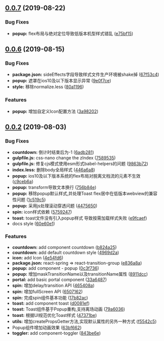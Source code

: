 ## [0.0.7](https://github.com/worldzhao/dora-ui/compare/v0.0.6...v0.0.7) (2019-08-22)


### Bug Fixes

* **popup:** flex布局与绝对定位导致低版本机型样式错乱 ([e75bf15](https://github.com/worldzhao/dora-ui/commit/e75bf15))



## [0.0.6](https://github.com/worldzhao/dora-ui/compare/v0.0.2...v0.0.6) (2019-08-15)


### Bug Fixes

* **package.json:** sideEffects字段导致样式文件生产环境被shake掉 ([67f53c4](https://github.com/worldzhao/dora-ui/commit/67f53c4))
* **popup:** 遮罩在ios10及以下版本显示异常 ([9e0f7ce](https://github.com/worldzhao/dora-ui/commit/9e0f7ce))
* **style:** 移除normalize.less ([80a1196](https://github.com/worldzhao/dora-ui/commit/80a1196))


### Features

* **popup:** 增加自定义Icon配置方法 ([3a98202](https://github.com/worldzhao/dora-ui/commit/3a98202))



## [0.0.2](https://github.com/worldzhao/dora-ui/compare/4e54fd6...v0.0.2) (2019-08-03)


### Bug Fixes

* **countdown:** 倒计时结束后为-1 ([6adb281](https://github.com/worldzhao/dora-ui/commit/6adb281))
* **gulpfile.js:** css-nano change the zIndex ([7589535](https://github.com/worldzhao/dora-ui/commit/7589535))
* **gulpfile.js:** 修复cjs模式使用esm形式babel-helpers的问题 ([9863b72](https://github.com/worldzhao/dora-ui/commit/9863b72))
* **index.less:** 删除body全局样式 ([446a6a8](https://github.com/worldzhao/dora-ui/commit/446a6a8))
* **popup:** ios10及以下版本系统的flex布局对脱离文档流的元素不生效 ([c9ceb6a](https://github.com/worldzhao/dora-ui/commit/c9ceb6a))
* **popup:** transform导致文本换行 ([756b84e](https://github.com/worldzhao/dora-ui/commit/756b84e))
* **popup:** 移除popup默认样式,并处理Toast flex居中在低版本webview的兼容性问题 ([1c519c5](https://github.com/worldzhao/dora-ui/commit/1c519c5))
* **popup:** 采用js处理滚动穿透问题 ([4475650](https://github.com/worldzhao/dora-ui/commit/4475650))
* **spin:** icon样式依赖 ([5759247](https://github.com/worldzhao/dora-ui/commit/5759247))
* **toast:** toast文件没有引入popup样式 导致按需加载样式失败 ([e9fcaef](https://github.com/worldzhao/dora-ui/commit/e9fcaef))
* docs style ([60e60e1](https://github.com/worldzhao/dora-ui/commit/60e60e1))


### Features

* **countdown:** add component countdown ([b824a25](https://github.com/worldzhao/dora-ui/commit/b824a25))
* **countdown:** add default countdown style ([4969d2a](https://github.com/worldzhao/dora-ui/commit/4969d2a))
* **icon:** add Icon ([4e54fd6](https://github.com/worldzhao/dora-ui/commit/4e54fd6))
* **package.json:** react-spring => react-transition-group ([e836a8a](https://github.com/worldzhao/dora-ui/commit/e836a8a))
* **popup:** add component - popup ([0c3f736](https://github.com/worldzhao/dora-ui/commit/0c3f736))
* **popup:** 增加maskTransitionName以及transitionName属性 ([8911dcc](https://github.com/worldzhao/dora-ui/commit/8911dcc))
* **portal:** add basic portal component ([33a6487](https://github.com/worldzhao/dora-ui/commit/33a6487))
* **spin:** 增加delay/transition API ([465408a](https://github.com/worldzhao/dora-ui/commit/465408a))
* **spin:** 增加fullScreen API ([6507162](https://github.com/worldzhao/dora-ui/commit/6507162))
* **spin:** 完成spin组件基本功能 ([17b82ac](https://github.com/worldzhao/dora-ui/commit/17b82ac))
* **toast:** add component toast ([d0081ef](https://github.com/worldzhao/dora-ui/commit/d0081ef))
* **toast:** Toast组件基于Popup重构,支持离场动画 ([79a6036](https://github.com/worldzhao/dora-ui/commit/79a6036))
* **toast:** 根据UI规范优化Toast样式 ([47371be](https://github.com/worldzhao/dora-ui/commit/47371be))
* **utils:** 增加createPropsGetter方法,实现默认属性的另外一种方式 ([f5542c5](https://github.com/worldzhao/dora-ui/commit/f5542c5))
* Popup组件增加动画效果 ([63bf662](https://github.com/worldzhao/dora-ui/commit/63bf662))
* **toggler:** add component-toggler ([843be6e](https://github.com/worldzhao/dora-ui/commit/843be6e))



